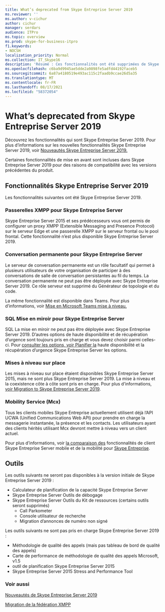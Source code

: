 ```yaml
---
title: What’s deprecated from Skype Entreprise Server 2019
ms.reviewer: ''
ms.author: v-cichur
author: cichur
manager: serdars
audience: ITPro
ms.topic: overview
ms.prod: skype-for-business-itpro
f1.keywords:
- NOCSH
localization_priority: Normal
ms.collection: IT_Skype16
description: 'Résumé : Ces fonctionnalités ont été supprimées de Skype Entreprise Server 2019.'
ms.openlocfilehash: c6ba9d9945ae5dde2a9898fe5adfd44192faceb5
ms.sourcegitcommit: 6a87a4180519e493ac115c2faadb9ccae26d5a35
ms.translationtype: MT
ms.contentlocale: fr-FR
ms.lasthandoff: 08/17/2021
ms.locfileid: "58372054"
---
```

# <a name="whats-deprecated-from-skype-for-business-server-2019"></a>What’s deprecated from Skype Entreprise Server 2019

Découvrez les fonctionnalités qui sont Skype Entreprise Server 2019. Pour plus d’informations sur les nouvelles fonctionnalités Skype Entreprise Server 2019, voir [Nouveautés Skype Entreprise Server 2019.](whats-new.md)

Certaines fonctionnalités de mise en avant sont incluses dans Skype Entreprise Server 2019 pour des raisons de compatibilité avec les versions précédentes du produit.

## <a name="features-deprecated-in-skype-for-business-server-2019"></a>Fonctionnalités Skype Entreprise Server 2019 

Les fonctionnalités suivantes ont été Skype Entreprise Server 2019.

### <a name="xmpp-gateways-for-skype-for-business-server"></a>Passerelles XMPP pour Skype Entreprise Server

Skype Entreprise Server 2015 et ses prédécesseurs vous ont permis de configurer un proxy XMPP (Extensible Messaging and Presence Protocol) sur le serveur Edge et une passerelle XMPP sur le serveur frontal ou le pool frontal. Cette fonctionnalité n’est plus disponible Skype Entreprise Server 2019.

### <a name="persistent-chat-for-skype-for-business-server"></a>Conversation permanente pour Skype Entreprise Server

Le serveur de conversation permanente est un rôle facultatif qui permet à plusieurs utilisateurs de votre organisation de participer à des conversations de salle de conversation persistantes au fil du temps. La conversation permanente ne peut pas être déployée avec Skype Entreprise Server 2019. Ce rôle serveur est supprimé du Générateur de topologie et du code. 

La même fonctionnalité est disponible dans Teams. Pour plus d’informations, voir [Mise en Microsoft Teams mise à niveau.](/microsoftteams/upgrade-start-here)

### <a name="sql-mirroring-for-skype-for-business-server"></a>SQL Mise en miroir pour Skype Entreprise Server

SQL La mise en miroir ne peut pas être déployée avec Skype Entreprise Server 2019. D’autres options de haute disponibilité et de récupération d’urgence sont toujours pris en charge et vous devez choisir parmi celles-ci. Pour [consulter les options, voir Planifier la](../SfbServer/plan-your-deployment/high-availability-and-disaster-recovery/high-availability-and-disaster-recovery.md) haute disponibilité et la récupération d’urgence Skype Entreprise Server les options.

### <a name="in-place-upgrades"></a>Mises à niveau sur place 

Les mises à niveau sur place étaient disponibles Skype Entreprise Server 2015, mais ne sont plus Skype Entreprise Server 2019. La mise à niveau et la coexistence côte à côte sont pris en charge. Pour plus d’informations, [voir Migration to Skype Entreprise Server 2019](migration/migration-to-skype-for-business-server-2019.md).

### <a name="mobility-service-mcx"></a>Mobility Service (Mcx)

Tous les clients mobiles Skype Entreprise actuellement utilisent déjà l’API UCWA (Unified Communications Web API) pour prendre en charge la messagerie instantanée, la présence et les contacts. Les utilisateurs ayant des clients hérités utilisant Mcx devront mettre à niveau vers un client actuel.

Pour plus d’informations, voir [la comparaison des](../SfbServer/plan-your-deployment/mobility.md) fonctionnalités de client Skype Entreprise Server mobile et de la mobilité pour [Skype Entreprise](../SfbServer/plan-your-deployment/clients-and-devices/mobile-feature-comparison.md).

## <a name="tools"></a>Outils

Les outils suivants ne seront pas disponibles à la version initiale de Skype Entreprise Server 2019 :

- Calculateur de planification de la capacité Skype Entreprise Server
- Skype Entreprise Server Outils de débogage
- Skype Entreprise Server Outils du Kit de ressources (certains outils seront supprimés)
    - Call Parkometer
    - Console utilisateur de recherche
    - Migration d’annonces de numéro non signé

Les outils suivants ne sont pas pris en charge Skype Entreprise Server 2019 :

- Méthodologie de qualité des appels (mais pas tableau de bord de qualité des appels)
- Carte de performance de méthodologie de qualité des appels Microsoft, v1.5
- outil de planification Skype Entreprise Server 2015
- Skype Entreprise Server 2015 Stress and Performance Tool

### <a name="see-also"></a>Voir aussi

[Nouveautés de Skype Entreprise Server 2019](whats-new.md)

[Migration de la fédération XMPP](migration/migrating-xmpp-federation.md)
